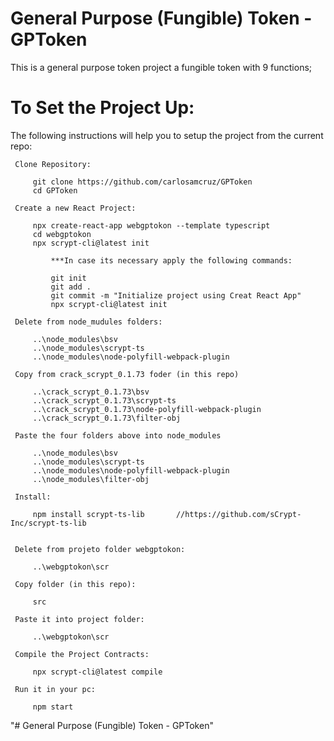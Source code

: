 # General Purpose (Fungible) Token - GPToken

This is a general purpose token project a fungible token with 9 functions;

# To Set the Project Up:

The following instructions will help you to setup the project from the current repo:

   ```
	Clone Repository:

		git clone https://github.com/carlosamcruz/GPToken
		cd GPToken

	Create a new React Project:

		npx create-react-app webgptokon --template typescript
		cd webgptokon
		npx scrypt-cli@latest init

			***In case its necessary apply the following commands:

			git init
			git add .
			git commit -m "Initialize project using Creat React App"
			npx scrypt-cli@latest init

	Delete from node_mudules folders:

		..\node_modules\bsv
		..\node_modules\scrypt-ts
		..\node_modules\node-polyfill-webpack-plugin   

	Copy from crack_scrypt_0.1.73 foder (in this repo)

		..\crack_scrypt_0.1.73\bsv
		..\crack_scrypt_0.1.73\scrypt-ts
		..\crack_scrypt_0.1.73\node-polyfill-webpack-plugin
		..\crack_scrypt_0.1.73\filter-obj   
  
	Paste the four folders above into node_modules

		..\node_modules\bsv
		..\node_modules\scrypt-ts
		..\node_modules\node-polyfill-webpack-plugin
		..\node_modules\filter-obj

	Install:

		npm install scrypt-ts-lib		//https://github.com/sCrypt-Inc/scrypt-ts-lib


	Delete from projeto folder webgptokon:

		..\webgptokon\scr

	Copy folder (in this repo):

		src

	Paste it into project folder:

		..\webgptokon\scr   

	Compile the Project Contracts:

		npx scrypt-cli@latest compile

	Run it in your pc:

		npm start   

   ```

"# General Purpose (Fungible) Token - GPToken" 
